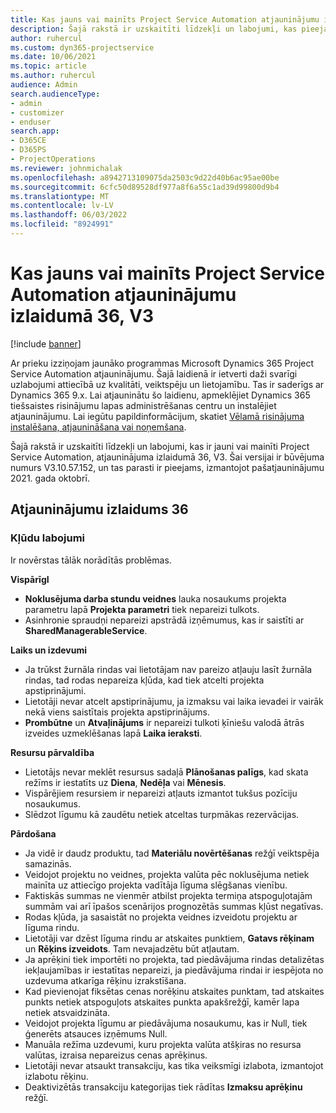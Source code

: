 ```yaml
---
title: Kas jauns vai mainīts Project Service Automation atjauninājumu izlaidumā 36, V3
description: Šajā rakstā ir uzskaitīti līdzekļi un labojumi, kas pieejami Microsoft Dynamics 365 Project Service Automation 36. atjauninājumu laidienā, V3.
author: ruhercul
ms.custom: dyn365-projectservice
ms.date: 10/06/2021
ms.topic: article
ms.author: ruhercul
audience: Admin
search.audienceType:
- admin
- customizer
- enduser
search.app:
- D365CE
- D365PS
- ProjectOperations
ms.reviewer: johnmichalak
ms.openlocfilehash: a8942713109075da2503c9d22d40b6ac95ae00be
ms.sourcegitcommit: 6cfc50d89528df977a8f6a55c1ad39d99800d9b4
ms.translationtype: MT
ms.contentlocale: lv-LV
ms.lasthandoff: 06/03/2022
ms.locfileid: "8924991"
---
```

# <a name="whats-new-or-changed-in-project-service-automation-update-release-36-v3"></a>Kas jauns vai mainīts Project Service Automation atjauninājumu izlaidumā 36, V3

[!include [banner](../includes/psa-now-project-operations.md)]

Ar prieku izziņojam jaunāko programmas Microsoft Dynamics 365 Project Service Automation atjauninājumu. Šajā laidienā ir ietverti daži svarīgi uzlabojumi attiecībā uz kvalitāti, veiktspēju un lietojamību. Tas ir saderīgs ar Dynamics 365 9.x. Lai atjauninātu šo laidienu, apmeklējiet Dynamics 365 tiešsaistes risinājumu lapas administrēšanas centru un instalējiet atjauninājumu. Lai iegūtu papildinformācijum, skatiet [Vēlamā risinājuma instalēšana, atjaunināšana vai noņemšana](/power-platform/admin/install-remove-preferred-solution).

Šajā rakstā ir uzskaitīti līdzekļi un labojumi, kas ir jauni vai mainīti Project Service Automation, atjauninājuma izlaidumā 36, V3. Šai versijai ir būvējuma numurs V3.10.57.152, un tas parasti ir pieejams, izmantojot pašatjauninājumu 2021. gada oktobrī.

## <a name="update-release-36"></a>Atjauninājumu izlaidums 36

### <a name="bug-fixes"></a>Kļūdu labojumi

Ir novērstas tālāk norādītās problēmas.

**VispārīgI**
- **Noklusējuma darba stundu veidnes** lauka nosaukums projekta parametru lapā **Projekta parametri** tiek nepareizi tulkots.
- Asinhronie spraudņi nepareizi apstrādā izņēmumus, kas ir saistīti ar **SharedManagerableService**.

**Laiks un izdevumi**
- Ja trūkst žurnāla rindas vai lietotājam nav pareizo atļauju lasīt žurnāla rindas, tad rodas nepareiza kļūda, kad tiek atcelti projekta apstiprinājumi.
- Lietotāji nevar atcelt apstiprinājumu, ja izmaksu vai laika ievadei ir vairāk nekā viens saistītais projekta apstiprinājums.
- **Prombūtne** un **Atvaļinājums** ir nepareizi tulkoti ķīniešu valodā ātrās izveides uzmeklēšanas lapā **Laika ieraksti**.

**Resursu pārvaldība**
- Lietotājs nevar meklēt resursus sadaļā **Plānošanas palīgs**, kad skata režīms ir iestatīts uz **Diena**, **Nedēļa** vai **Mēnesis**.
- Vispārējiem resursiem ir nepareizi atļauts izmantot tukšus pozīciju nosaukumus. 
- Slēdzot līgumu kā zaudētu netiek atceltas turpmākas rezervācijas.

**Pārdošana**
- Ja vidē ir daudz produktu, tad **Materiālu novērtēšanas** režģī veiktspēja samazinās.
- Veidojot projektu no veidnes, projekta valūta pēc noklusējuma netiek mainīta uz attiecīgo projekta vadītāja līguma slēgšanas vienību.
- Faktiskās summas ne vienmēr atbilst projekta termiņa atspoguļotajām summām vai arī īpašos scenārijos prognozētās summas kļūst negatīvas.
- Rodas kļūda, ja sasaistāt no projekta veidnes izveidotu projektu ar līguma rindu.
- Lietotāji var dzēst līguma rindu ar atskaites punktiem, **Gatavs rēķinam** un **Rēķins izveidots**. Tam nevajadzētu būt atļautam.
- Ja aprēķini tiek importēti no projekta, tad piedāvājuma rindas detalizētas iekļaujamības ir iestatītas nepareizi, ja piedāvājuma rindai ir iespējota no uzdevuma atkarīga rēķinu izrakstīšana.
- Kad pievienojat fiksētas cenas norēķinu atskaites punktam, tad atskaites punkts netiek atspoguļots atskaites punkta apakšrežģī, kamēr lapa netiek atsvaidzināta.
- Veidojot projekta līgumu ar piedāvājuma nosaukumu, kas ir Null, tiek ģenerēts atsauces izņēmums Null.
- Manuāla režīma uzdevumi, kuru projekta valūta atšķiras no resursa valūtas, izraisa nepareizus cenas aprēķinus.
- Lietotāji nevar atsaukt transakciju, kas tika veiksmīgi izlabota, izmantojot izlabotu rēķinu.
- Deaktivizētās transakciju kategorijas tiek rādītas **Izmaksu aprēķinu** režģī.



